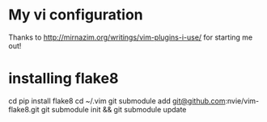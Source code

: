 My vi configuration
===================

Thanks to http://mirnazim.org/writings/vim-plugins-i-use/ for starting me out!

# installing flake8
cd
pip install flake8
cd ~/.vim
git submodule add git@github.com:nvie/vim-flake8.git
git submodule init && git submodule update

